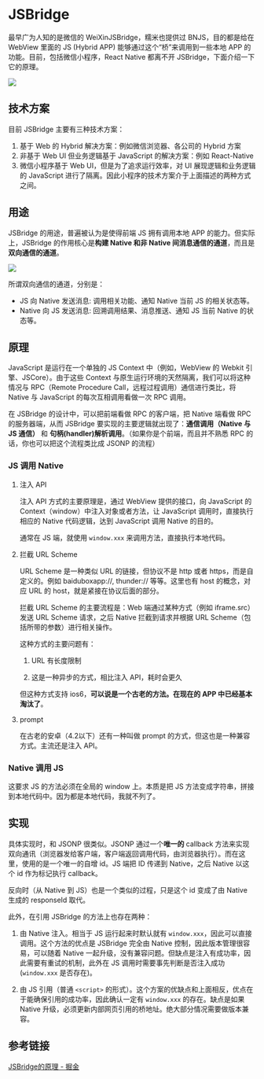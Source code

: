 # JSBridge

最早广为人知的是微信的 WeiXinJSBridge，糯米也提供过 BNJS，目的都是给在 WebView 里面的 JS (Hybrid APP) 能够通过这个“桥”来调用到一些本地 APP 的功能。目前，包括微信小程序，React Native 都离不开 JSBridge，下面介绍一下它的原理。

![](https://user-gold-cdn.xitu.io/2018/3/29/16270f34f02109eb?imageView2/0/w/1280/h/960/format/webp/ignore-error/1)

## 技术方案

目前 JSBridge 主要有三种技术方案：

1. 基于 Web 的 Hybrid 解决方案：例如微信浏览器、各公司的 Hybrid 方案
2. 非基于 Web UI 但业务逻辑基于 JavaScript 的解决方案：例如 React-Native
3. 微信小程序基于 Web UI，但是为了追求运行效率，对 UI 展现逻辑和业务逻辑的 JavaScript 进行了隔离。因此小程序的技术方案介于上面描述的两种方式之间。

## 用途

JSBridge 的用途，普遍被认为是使得前端 JS 拥有调用本地 APP 的能力。但实际上，JSBridge 的作用核心是**构建 Native 和非 Native 间消息通信的通道**，而且是**双向通信的通道**。

![](https://user-gold-cdn.xitu.io/2018/3/29/16270f744a3e61f2?imageView2/0/w/1280/h/960/format/webp/ignore-error/1)

所谓双向通信的通道，分别是：

* JS 向 Native 发送消息: 调用相关功能、通知 Native 当前 JS 的相关状态等。
* Native 向 JS 发送消息: 回溯调用结果、消息推送、通知 JS 当前 Native 的状态等。

## 原理

JavaScript 是运行在一个单独的 JS Context 中（例如，WebView 的 Webkit 引擎、JSCore）。由于这些 Context 与原生运行环境的天然隔离，我们可以将这种情况与 RPC（Remote Procedure Call，远程过程调用）通信进行类比，将 Native 与 JavaScript 的每次互相调用看做一次 RPC 调用。

在 JSBridge 的设计中，可以把前端看做 RPC 的客户端，把 Native 端看做 RPC 的服务器端，从而 JSBridge 要实现的主要逻辑就出现了：**通信调用（Native 与 JS 通信）** 和 **句柄(handler)解析调用**。（如果你是个前端，而且并不熟悉 RPC 的话，你也可以把这个流程类比成 JSONP 的流程）

### JS 调用 Native

1. 注入 API

    注入 API 方式的主要原理是，通过 WebView 提供的接口，向 JavaScript 的 Context（window）中注入对象或者方法，让 JavaScript 调用时，直接执行相应的 Native 代码逻辑，达到 JavaScript 调用 Native 的目的。

    通常在 JS 端，就使用 `window.xxx` 来调用方法，直接执行本地代码。

2. 拦截 URL Scheme

    URL Scheme 是一种类似 URL 的链接，但协议不是 http 或者 https，而是自定义的。例如 baiduboxapp://, thunder:// 等等。这里也有 host 的概念，对应 URL 的 host，就是紧接在协议后面的部分。

    拦截 URL Scheme 的主要流程是：Web 端通过某种方式（例如 iframe.src）发送 URL Scheme 请求，之后 Native 拦截到请求并根据 URL Scheme（包括所带的参数）进行相关操作。

    这种方式的主要问题有：

    1. URL 有长度限制

    2. 这是一种异步的方式，相比注入 API，耗时会更久

    但这种方式支持 ios6，**可以说是一个古老的方法。在现在的 APP 中已经基本淘汰了**。

3. prompt

    在古老的安卓（4.2以下）还有一种叫做 prompt 的方式，但这也是一种兼容方式。主流还是注入 API。

### Native 调用 JS

这要求 JS 的方法必须在全局的 window 上。本质是把 JS 方法变成字符串，拼接到本地代码中。因为都是本地代码，我就不列了。

## 实现

具体实现时，和 JSONP 很类似。JSONP 通过一个**唯一的** callback 方法来实现双向通讯（浏览器发给客户端，客户端返回调用代码，由浏览器执行）。而在这里，使用的是一个唯一的自增 id。JS 端把 ID 传递到 Native，之后 Native 以这个 id 作为标记执行 callback。

反向时（从 Native 到 JS）也是一个类似的过程，只是这个 id 变成了由 Native 生成的 responseId 取代。

此外，在引用 JSBridge 的方法上也存在两种：

1. 由 Native 注入。相当于 JS 运行起来时默认就有 `window.xxx`，因此可以直接调用。这个方法的优点是 JSBridge 完全由 Native 控制，因此版本管理很容易，可以随着 Native 一起升级，没有兼容问题。但缺点是注入有成功率，因此需要有重试的机制，此外在 JS 调用时需要事先判断是否注入成功(`window.xxx` 是否存在)。

2. 由 JS 引用（普通 `<script>` 的形式）。这个方案的优缺点和上面相反，优点在于能确保引用的成功率，因此确认一定有 `window.xxx` 的存在。缺点是如果 Native 升级，必须更新内部网页引用的桥地址。绝大部分情况需要做版本兼容。

## 参考链接

[JSBridge的原理 - 掘金](https://juejin.im/post/5abca877f265da238155b6bc)